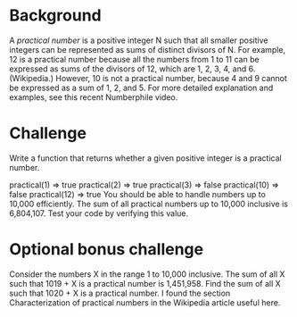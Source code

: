 # Background
A *practical number* is a positive integer N such that all smaller positive integers can be represented as sums of distinct divisors of N. For example, 12 is a practical number because all the numbers from 1 to 11 can be expressed as sums of the divisors of 12, which are 1, 2, 3, 4, and 6. (Wikipedia.) However, 10 is not a practical number, because 4 and 9 cannot be expressed as a sum of 1, 2, and 5. For more detailed explanation and examples, see this recent Numberphile video.

# Challenge
Write a function that returns whether a given positive integer is a practical number.

practical(1) => true
practical(2) => true
practical(3) => false
practical(10) => false
practical(12) => true
You should be able to handle numbers up to 10,000 efficiently. The sum of all practical numbers up to 10,000 inclusive is 6,804,107. Test your code by verifying this value.

# Optional bonus challenge
Consider the numbers X in the range 1 to 10,000 inclusive. The sum of all X such that 1019 + X is a practical number is 1,451,958. Find the sum of all X such that 1020 + X is a practical number. I found the section Characterization of practical numbers in the Wikipedia article useful here.
